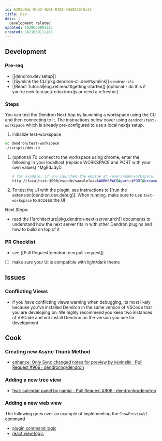 ```yaml
---
id: 6293d9dc-9bd3-4b01-8428-34d8256f0a32
title: Dev
desc: |
  Development related
updated: 1628636893122
created: 1621630111186
---
```


## Development

### Pre-req
- [[dendron.dev.setup]]
- [[Symlink the CLI|pkg.dendron-cli.dev#symlink]] `dendron-cli`
- [[React Tutorial|eng.ref.react#getting-started]] (optional - do this if you're new to react/redux/nextjs or need a refresher)

### Steps

You can test the Dendron Next App by launching a workspace using the CLI and then connecting to it. The instructions below cover using `dendron/test-workspace` which is already pre-configured to use a local nextjs setup.
1. Initialize test-workspace
  ```sh
  cd dendron/test-workspace
  ./scripts/dev.sh
  ```
1. (optional) To connect to the workspace using chrome, enter the following in your localhost (replace WORKSPACE and PORT with your own values) ^MgEdJdyD
   ```sh
   # for example, if you launched the engine at /user/adam/workspace, WORKSPACE should equal /user/adam/workspace
   http://localhost:3000/vscode/sample?ws=$WORKSPACE&port=$PORT&browser=1
   ```
1. To test the UI with the plugin, see instructions to [[run the extension|dendron.dev.debug]]. When running, make sure to use `test-workspace` to access the UI

Next Steps:
- read the [[architecture|pkg.dendron-next-server.arch]] documents to understand how the next server fits in with other Dendron plugins and how to build on top of it

### PR Checklist
- see [[Pull Request|dendron.dev.pull-request]]
- [ ] make sure your UI is compatible with light/dark theme 


## Issues

### Conflicting Views
- if you have conflicting views warning when debugging, its most likely because you've installed Dendron in the same version of VSCode that you are developing on. We highly recommend you keep two instances of VSCode and not install Dendron on the version you use for development


## Cook

### Creating new Async Thunk Method
- [enhance: Only Sync changed notes for preview by kevinslin · Pull Request #969 · dendronhq/dendron](https://github.com/dendronhq/dendron/pull/969)

### Adding a new tree view
- [feat: calendar panel by namjul · Pull Request #806 · dendronhq/dendron](https://github.com/dendronhq/dendron/pull/806#discussion_r649103042)


### Adding a new web view

The following goes over an example of implementing the `ShowPreviewV2` command
- [plugin command logic](https://github.com/dendronhq/dendron/blob/release/0.54/packages/plugin-core/src/commands/ShowPreviewV2.ts#L81:L81)
- [react view logic](https://github.com/dendronhq/dendron/blob/release/0.54/packages/dendron-next-server/pages/vscode/note-preview.tsx#L207:L207)

